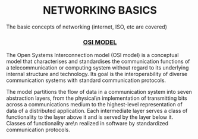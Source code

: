 <h1 align="center"> NETWORKING BASICS </h1>
 
The basic concepts of networking (internet, ISO, etc are covered)

<h3 align="center"><u>OSI MODEL</u></h3>

The Open Systems Interconnection model (OSI model) is a conceptual model that characterises and standardises the communication functions of a telecommunication or computing system without regard to its underlying internal structure and technology. Its goal is the interoperability of diverse communication systems with standard communication protocols.

The model partitions the flow of data in a communication system into seven abstraction layers, from the physical\n implementation of transmitting bits across a communications medium to the highest-level representation of data of a distributed application. Each intermediate layer serves a class of functionality to the layer above it and is served by the layer below it. Classes of functionality are\n realized in software by standardized communication protocols.
